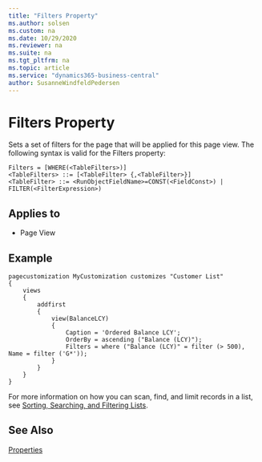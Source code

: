 ```yaml
---
title: "Filters Property"
ms.author: solsen
ms.custom: na
ms.date: 10/29/2020
ms.reviewer: na
ms.suite: na
ms.tgt_pltfrm: na
ms.topic: article
ms.service: "dynamics365-business-central"
author: SusanneWindfeldPedersen
---
```

[//]: # (START>DO_NOT_EDIT)
[//]: # (IMPORTANT:Do not edit any of the content between here and the END>DO_NOT_EDIT.)
[//]: # (Any modifications should be made in the .xml files in the ModernDev repo.)
# Filters Property
Sets a set of filters for the page that will be applied for this page view.
The following syntax is valid for the Filters property:

```
Filters = [WHERE(<TableFilters>)]
<TableFilters> ::= [<TableFilter> {,<TableFilter>}]
<TableFilter> ::= <RunObjectFieldName>=CONST(<FieldConst>) | FILTER(<FilterExpression>)
```

## Applies to
-   Page View

[//]: # (IMPORTANT: END>DO_NOT_EDIT)
## Example

```AL
pagecustomization MyCustomization customizes "Customer List"
{
    views
    {
        addfirst
        {
            view(BalanceLCY)
            {
                Caption = 'Ordered Balance LCY';
                OrderBy = ascending ("Balance (LCY)");
                Filters = where ("Balance (LCY)" = filter (> 500), Name = filter ('G*'));
            }
        }
    }
}

```

For more information on how you can scan, find, and limit records in a list, see [Sorting, Searching, and Filtering Lists](/dynamics365/business-central/ui-enter-criteria-filters). 
  
## See Also

[Properties](devenv-properties.md)